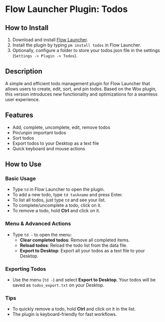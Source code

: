 # Flow Launcher Plugin: Todos

## How to Install
1. Download and install [Flow Launcher](https://github.com/Flow-Launcher/Flow.Launcher/releases/latest).
2. Install the plugin by typing `pm install todos` in Flow Launcher.
3. Optionally, configure a folder to store your todos.json file in the settings (`Settings -> Plugin -> Todos`).

## Description
A simple and efficient todo management plugin for Flow Launcher that allows users to create, edit, sort, and pin todos. Based on the Wox plugin, this version introduces new functionality and optimizations for a seamless user experience.

## Features
- Add, complete, uncomplete, edit, remove todos
- Pin/unpin important todos
- Sort todos
- Export todos to your Desktop as a text file
- Quick keyboard and mouse actions

## How to Use

### Basic Usage
- Type `td` in Flow Launcher to open the plugin.
- To add a new todo, type `td taskname` and press Enter.
- To list all todos, just type `td` and see your list.
- To complete/uncomplete a todo, click on it.
- To remove a todo, hold **Ctrl** and click on it.

### Menu & Advanced Actions
- Type `td -` to open the menu:
  - **Clear completed todos**: Remove all completed items.
  - **Reload todos**: Reload the todo list from the data file.
  - **Export to Desktop**: Export all your todos as a text file to your Desktop.

### Exporting Todos
- Use the menu (`td -`) and select **Export to Desktop**. Your todos will be saved as `todos_export.txt` on your Desktop.

### Tips
- To quickly remove a todo, hold **Ctrl** and click on it in the list.
- The plugin is keyboard-friendly for fast workflows.